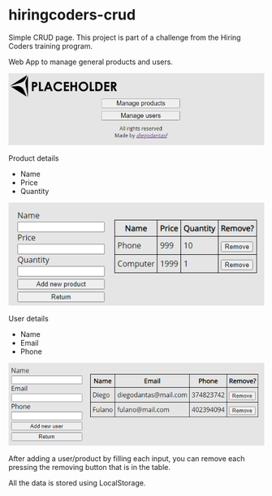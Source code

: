 # hiringcoders-crud
Simple CRUD page. This project is part of a challenge from the Hiring Coders training program.

Web App to manage general products and users.

![Menu](/images/menu.png)

Product details
- Name
- Price
- Quantity

![Products](/images/products.png)

User details
- Name
- Email
- Phone

![Users](/images/users.png)

After adding a user/product by filling each input, you can remove each pressing the removing button that is in the table.

All the data is stored using LocalStorage.
